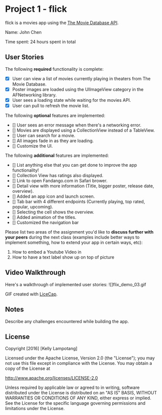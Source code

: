 # Project 1 - flick

flick is a movies app using the [The Movie Database API](http://docs.themoviedb.apiary.io/#).

Name: John Chen 

Time spent: 24 hours spent in total

## User Stories

The following **required** functionality is complete:

- [x] User can view a list of movies currently playing in theaters from The Movie Database.
- [x] Poster images are loaded using the UIImageView category in the AFNetworking library.
- [x] User sees a loading state while waiting for the movies API.
- [x] User can pull to refresh the movie list.

The following **optional** features are implemented:

- [] User sees an error message when there's a networking error.
- [] Movies are displayed using a CollectionView instead of a TableView.
- [] User can search for a movie.
- [] All images fade in as they are loading.
- [] Customize the UI.

The following **additional** features are implemented:

- [] List anything else that you can get done to improve the app functionality!
- [] Collection View has ratings also displayed.
- [] Link to open Fandango.com in Safari brower.
- [] Detail view with more information (Title, bigger poster, release date, overview).
- [] Added an app icon and launch screen.
- [] Tab bar with 4 different endpoints (Currently playing, top rated, popular, upcoming).
- [] Selecting the cell shows the overview.
- [] Added animation of the titles.
- [] Customized the navigation bar

Please list two areas of the assignment you'd like to **discuss further with your peers** during the next class (examples include better ways to implement something, how to extend your app in certain ways, etc):

1. How to embed a Youtube Video in
2. How to have a text label show up on top of picture

## Video Walkthrough

Here's a walkthrough of implemented user stories:
![]flix_demo_03.gif

GIF created with [LiceCap](http://www.cockos.com/licecap/).

## Notes

Describe any challenges encountered while building the app.


## License

Copyright [2016] [Kelly Lampotang]

Licensed under the Apache License, Version 2.0 (the "License");
you may not use this file except in compliance with the License.
You may obtain a copy of the License at

http://www.apache.org/licenses/LICENSE-2.0

Unless required by applicable law or agreed to in writing, software
distributed under the License is distributed on an "AS IS" BASIS,
WITHOUT WARRANTIES OR CONDITIONS OF ANY KIND, either express or implied.
See the License for the specific language governing permissions and
limitations under the License.
